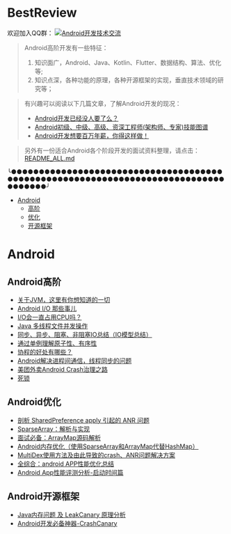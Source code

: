 # BestReview

欢迎加入QQ群：
<a target="_blank" href="//shang.qq.com/wpa/qunwpa?idkey=5867e988b85eecbb8c50bedab9810624fc017ce71098ae9394e7c935a4125281"><img border="0" src="http://pub.idqqimg.com/wpa/images/group.png" alt="Android开发技术交流" title="Android开发技术交流"></a>

> Android高阶开发有一些特征：  
> 1. 知识面广，Android、Java、Kotlin、Flutter、数据结构、算法、优化等;
> 2. 知识点深，各种功能的原理，各种开源框架的实现，垂直技术领域的研究等；

> 有兴趣可以阅读以下几篇文章，了解Android开发的现况：
> - [Android开发已经没人要了么？](https://blog.csdn.net/ddnosh/article/details/105193667)  
> - [Android初级、中级、高级、资深工程师(架构师、专家)技能图谱](https://blog.csdn.net/ddnosh/article/details/108172983)  
> - [Android开发想要百万年薪，你得这样做！](https://blog.csdn.net/ddnosh/article/details/105193480)  

> 另外有一份适合Android各个阶段开发的面试资料整理，请点击：[README_ALL.md](https://github.com/ddnosh/BestReview/blob/master/README_ALL.md)  

╰●●●●●●●●●●●●●●●●●●●●●●●●●●●●●●●●●●●●●●●●●●●●●●●●●●●●●●●●●●●●●●●●●●●●●●●●●●●●●●●●●●●●╯


- [Android](#Android)
  - [高阶](#Android高阶)
  - [优化](#Android优化)
  - [开源框架](#Android开源框架)
  
# Android
## Android高阶
- [关于JVM，这里有你想知道的一切](https://blog.csdn.net/ddnosh/article/details/108256587)  
- [Android I/O 那些事儿](https://isuperqiang.cn/post/android-io-na-xie-shi-er/)  
- [I/O会一直占用CPU吗？](https://www.zhihu.com/question/27734728)  
- [Java 多线程文件并发操作](https://www.jianshu.com/p/89cad15fff31)  
- [同步、异步、阻塞、非阻塞IO总结（IO模型总结）](https://blog.csdn.net/qq_36573828/article/details/89149057)  
- [通过单例理解原子性、有序性](https://mp.weixin.qq.com/s/zn8e7nKUPXq4G4CzyE7rPA)  
- [协程的好处有哪些？](https://www.zhihu.com/question/20511233/answer/24260355)  
- [Android解决进程间通信，线程同步的问题](https://blog.csdn.net/zy_style/article/details/53913795)  
- [美团外卖Android Crash治理之路](https://tech.meituan.com/2018/06/14/waimai-android-crash.html)  
- [死锁](https://www.cnblogs.com/myworld7/p/12230010.html)  

## Android优化
- [剖析 SharedPreference apply 引起的 ANR 问题](https://www.jianshu.com/p/9ae0f6842689)  
- [SparseArray：解析与实现](https://segmentfault.com/a/1190000017920239)  
- [面试必备：ArrayMap源码解析](https://www.jianshu.com/p/1fb660978b14)  
- [Android内存优化（使用SparseArray和ArrayMap代替HashMap）](https://blog.csdn.net/u010687392/article/details/47809295)  
- [MultiDex使用方法及由此导致的crash、ANR问题解决方案](https://blog.csdn.net/zhuobattle/article/details/52958364)   
- [全综合：android APP性能优化总结](https://www.jianshu.com/p/d71b51a0e29f)  
- [Android App性能评测分析-启动时间篇](https://www.jianshu.com/p/fe81e4b4c5ba)  

## Android开源框架
- [Java内存问题 及 LeakCanary 原理分析](https://juejin.im/post/6844903583129796622)  
- [Android开发必备神器-CrashCanary](https://blog.csdn.net/BigBoySunshine/article/details/106645979)  

